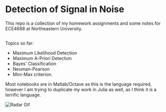 # Detection of Signal in Noise

This repo is a collection of my homework assignments and some notes for ECE4688 at Northeastern University.

## 
Topics so far: 
+ Maximum Likelihood Detection 
+ Maximum A-Priori Detection
+ Bayes' Classification
+ Neuman-Pearson 
+ Mini-Max criterion.

Most notebooks are in Matlab/Octave as this is the language required, however I am trying to duplicate my work in Julia as well, as I think it is a terrific language.

![Radar Gif](https://i.gifer.com/7jof.gif)